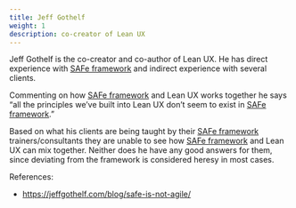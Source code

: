 ```yaml
---
title: Jeff Gothelf
weight: 1
description: co-creator of Lean UX
---
```



Jeff Gothelf is the co-creator and co-author of Lean UX. He has direct experience with [SAFe framework](https://www.scaledagileframework.com/) and indirect experience with several clients. 

Commenting on how [SAFe framework](https://www.scaledagileframework.com/) and Lean UX works together he says “all the principles we’ve built into Lean UX don’t seem to exist in [SAFe framework](https://www.scaledagileframework.com/).”

Based on what his clients are being taught by their [SAFe framework](https://www.scaledagileframework.com/) trainers/consultants they are unable to see how [SAFe framework](https://www.scaledagileframework.com/) and Lean UX can mix together. Neither does he have any good answers for them, since deviating from the framework is considered heresy in most cases.

References:

- https://jeffgothelf.com/blog/safe-is-not-agile/